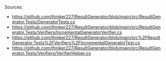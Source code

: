 Sources:
 * https://github.com/thinker227/ResultGenerator/blob/main/src/ResultGenerator.Tests/GeneratorTests.cs
 * https://github.com/thinker227/ResultGenerator/blob/main/src/ResultGenerator.Tests/Verifiers/IncrementalGeneratorVerifier.cs
 * https://github.com/thinker227/ResultGenerator/blob/main/src%2FResultGenerator.Tests%2FVerifiers%2FIncrementalGeneratorTest.cs
 * https://github.com/thinker227/ResultGenerator/blob/main/src/ResultGenerator.Tests/Verifiers/VerifierHelper.cs